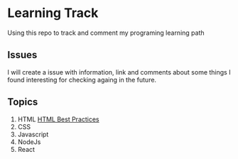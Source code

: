 # Learning Track
Using this repo to track and comment my programing learning path


## Issues
I will create a issue with information, link and comments about some things I found interesting for checking againg in the future.  


## Topics
1. HTML
  [HTML Best Practices](https://github.com/pzunini/learning-track/issues/1#issue-1260121837)
2. CSS
3. Javascript
4. NodeJs
5. React
